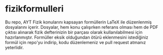 # fizikformulleri

Bu repo, AYT Fizik konularını kapsayan formüllerin LaTeX ile düzenlenmiş dosyalarını içerir. Dosyalar, hem konu çalışırken referans olması hem de PDF çıktısı alınarak fizik defterinizin bir parçası olarak kullanılabilmesi için hazırlanmıştır. Formüller eksik olduğundan ötürü eklenmesini istediğiniz formül için repo'yu indirip, kodu düzenlemeniz ve pull request atmanız yeterlidir. 
